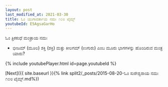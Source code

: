 ```yaml
---
layout: post
last_modified_at: 2021-03-30
title: ಓಂ ಯುಗಾವರ್ತಾಯ ನಮಃ ೧೦೮ ಟೈಮ್ಸ್
youtubeId: E5AgsaGarHo
---
```

 
 
 ಓಂ ತ್ರಿಕಕುಧೆ ಮಂತ್ರಾಯ ನಮಃ  
 
 -  ಭೀಜಮ್ (ಮೂಲ) ಶಕ್ತಿ (ಶಕ್ತಿ) ಮತ್ತು ಕೀಲಗಮ್ (ಉಗುರು) ಎಂಬ ಮೂರು ಭಾಗಗಳನ್ನು ಹೊಂದಿರುವ ಮಂತ್ರ ಯಾರು? 
 
  
 
  
 
 
 
 
 
 


{% include youtubePlayer.html id=page.youtubeId %}
 
[Next]({{ site.baseurl }}{% link  split2/_posts/2015-08-20-ಓಂ ಸುರೇಶ್ವರಾಯ ನಮಃ ೧೦೮ ಟೈಮ್ಸ್.md%})
 
